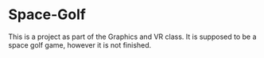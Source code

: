 # Space-Golf

This is a project as part of the Graphics and VR class.
It is supposed to be a space golf game, however it is not finished.

